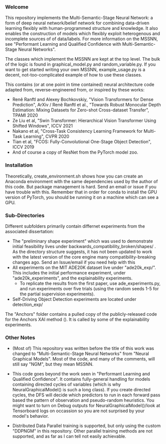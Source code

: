 ### Welcome

This repository implements the Multi-Semantic-Stage Neural Network: a form of deep neural network/belief network for combining data-driven learning flexibly with human-programmed structure and knowledge. It also enables the construction of models which flexibly exploit heterogenous and incomplete sources of of data/labels. For more information on the MSSNN, see "Performant Learning and Qualified
Confidence with Multi-Semantic-Stage Neural Networks".

The classes which implement the MSSNN are kept at the top level. The bulk of the logic is found in graphical_model.py and random_variable.py.
If you want to get started writing your own MSSNN, example_usage.py is a decent, not-too-complicated example of how to use these classes.

This contains (or at one point in time contained) neural architecture code adapted from, reverse-engineered from, or inspired by these works:
- Renê Ranftl and Alexey Bochkovskiy, "Vision Transformers for Dense Prediction", ArXiv / Renê Ranftl et al., "Towards Robust Monocular Depth Estimation: Mixing Datasets for Zero-shot Cross-dataset Transfer", TPAMI 2020
- Ze Liu et al, "Swin Transformer: Hierarchical Vision Transformer Using Shifted Windows", ICCV 2021
- Nakano et al, "Cross-Task Consistency Learning Framework for Multi-Task Learning", CVPR 2020
- Tian et al, "FCOS: Fully-Convolutional One-Stage Object Detection", ICCV 2019
- And of course a copy of ResNet from the PyTorch model zoo.


### Installation

Theoretically, create_environment.sh shows how you can create an Anaconda environment with the same dependencies used by the author of this code. But package management is hard. Send an email or issue if you
 have trouble with this. Remember that in order for conda to install the GPU version of PyTorch, you should be running it on a machine which can see a GPU.


### Sub-Directories

Different subfolders primarily contain differnet experiments from the associated dissertation:
- The "preliminary shape experiment" which was used to demonstrate initial feasibility lives under backwards_compatibility_broken/shapes/ . As the directory structure suggests, it has not been updated to work with the latest version of the core engine many compatibility-breaking changes ago. Send an Issue/email if you need help with this
- All experiments on the MIT ADE20K dataset live under "ade20k_exp/". This includes the initial performance experiment, under "ade20k_experiments", and the explainability experiments.
	- To replicate the results from the first paper, use ade_experiments.py, and run experiments over five trials (using the random seeds 1-5 for the partial supervision experiments).
- Self-Driving Object Detection experiments are located under detection_exp/

The "Anchors" folder contains a pulled copy of the publicly-released code for the Anchors XAI method (). It is called by some of the explainability experiments.


### Other Notes

- (Most of) This repository was written before the title of this work was changed to "Multi-Semantic-Stage Neural Networks" from "Neural Graphical Models". Most of the code, and many of the comments, will still say "NGM", but they mean MSSNN.

- This code goes beyond the work seen in "Performant Learning and Qualified Confidence". It contains fully-general handling for models containing directed cycles of variables (which is why NeuralGraphicalModel() is such a long class). If you create directed cycles, the DFS will decide which predictors to run in each forward pass based the pattern of observation and pseudo-random heuristics. You might want to turn on Debug outputs for NeuralGraphicalModel()/look at Tensorboard logs on occassion so you are not surprised by your model's behavior.

- Distributed Data Parallel training is supported, but only using the custom "DDPNGM" in this repository. Other parallel training methods are not supported, and as far as I can tell not easily achievable.